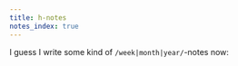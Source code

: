 ```yaml
---
title: h-notes
notes_index: true
---
```

I guess I write some kind of `/week|month|year/`-notes now:
